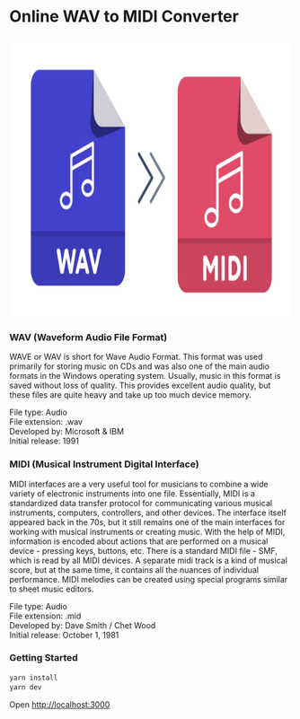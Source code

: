 # Online WAV to MIDI Converter

<p align="center"><img src="./public/wav-to-mid.svg" height="500"></p>

### WAV (Waveform Audio File Format)

WAVE or WAV is short for Wave Audio Format. This format was used primarily for storing music on CDs and was also one of the main audio formats in the Windows operating system. Usually, music in this format is saved without loss of quality. This provides excellent audio quality, but these files are quite heavy and take up too much device memory.

File type: Audio\
File extension: .wav\
Developed by: Microsoft & IBM\
Initial release: 1991

### MIDI (Musical Instrument Digital Interface)

MIDI interfaces are a very useful tool for musicians to combine a wide variety of electronic instruments into one file. Essentially, MIDI is a standardized data transfer protocol for communicating various musical instruments, computers, controllers, and other devices. The interface itself appeared back in the 70s, but it still remains one of the main interfaces for working with musical instruments or creating music. With the help of MIDI, information is encoded about actions that are performed on a musical device - pressing keys, buttons, etc. There is a standard MIDI file - SMF, which is read by all MIDI devices. A separate midi track is a kind of musical score, but at the same time, it contains all the nuances of individual performance. MIDI melodies can be created using special programs similar to sheet music editors.

File type: Audio\
File extension: .mid\
Developed by: Dave Smith / Chet Wood\
Initial release: October 1, 1981

### Getting Started

```bash
yarn install
yarn dev
```

Open [http://localhost:3000](http://localhost:3000)
